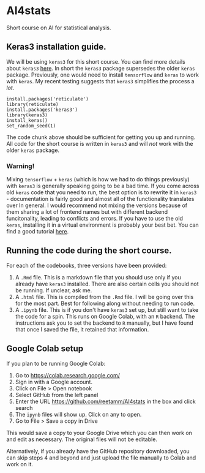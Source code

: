 # AI4stats

Short course on AI for statistical analysis.

## Keras3 installation guide.

We will be using `keras3` for this short course. You can find more details about `keras3` [here](https://keras3.posit.co/). In short the `keras3` package supersedes the older `keras` package. Previously, one would need to install `tensorflow` and `keras` to work with `keras`. My recent testing suggests that `keras3` simplifies the process a *lot*.

```{r}
install.packages('reticulate')
library(reticulate)
install.packages('keras3')
library(keras3)
install_keras()
set_random_seed(1)
```

The code chunk above should be sufficient for getting you up and running. All code for the short course is written in `keras3` and will *not* work with the older `keras` package.

### Warning!

Mixing `tensorflow` + `keras` (which is how we had to do things previously) with `keras3` is generally speaking going to be a bad time. If you come across old `keras` code that you need to run, the best option is to rewrite it in `keras3` - documentation is fairly good and almost all of the functionality translates over In general. I would recommend not mixing the versions because of them sharing a lot of frontend names but with different backend funcitonality, leading to conflicts and errors. If you have to use the old `keras`, installing it in a virtual environment is probably your best bet. You can find a good tutorial [here](https://github.com/callumbarltrop/DeepGauge).

## Running the code during the short course.

For each of the codebooks, three versions have been provided:

1.  A `.Rmd` file. This is a markdown file that you should use only if you already have `keras3` installed. There are also certain cells you should not be running. If unclear, ask me.
2.  A `.html` file. This is compiled from the `.Rmd` file. I will be going over this for the most part. Best for following along without needing to run code.
3.  A `.ipynb` file. This is if you don't have `keras3` set up, but still want to take the code for a spin. This runs on Google Colab, with an `R` backend. The instructions ask you to set the backend to `R` manually, but I have found that once I saved the file, it retained that information.

## Google Colab setup

If you plan to be running Google Colab:

1.  Go to <https://colab.research.google.com/>
2.  Sign in with a Google account.
3.  Click on File \> Open notebook
4.  Select GitHub from the left panel
5.  Enter the URL <https://github.com/reetamm/AI4stats> in the box and click search
6.  The `ipynb` files will show up. Click on any to open.
7.  Go to File \> Save a copy in Drive

This would save a copy to your Google Drive which you can then work on and edit as necessary. The original files will not be editable.

Alternatively, if you already have the GitHub repository downloaded, you can skip steps 4 and beyond and just upload the file manually to Colab and work on it.
